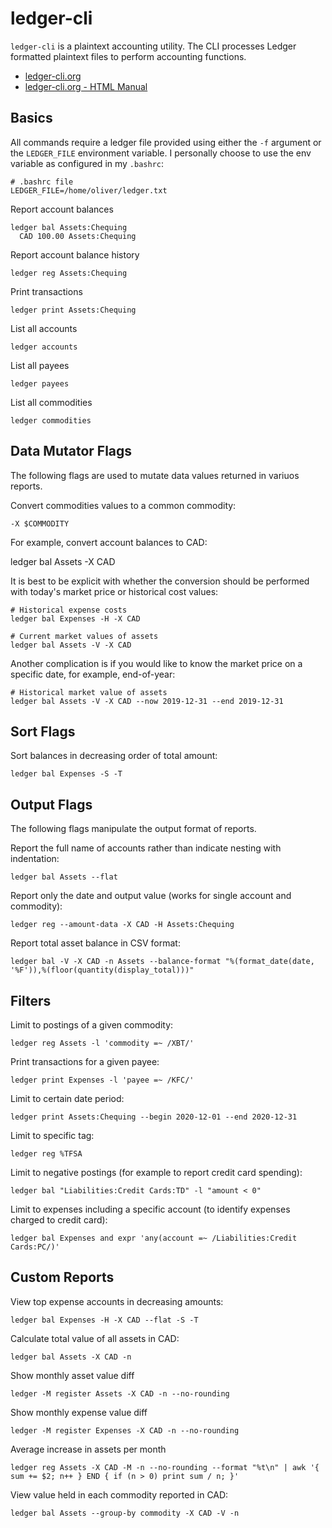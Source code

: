 # ledger-cli

`ledger-cli` is a plaintext accounting utility. The CLI processes Ledger
formatted plaintext files to perform accounting functions.

*    [ledger-cli.org](https://www.ledger-cli.org)
*    [ledger-cli.org - HTML Manual](https://www.ledger-cli.org/3.0/doc/ledger3.html)

## Basics

All commands require a ledger file provided using either the `-f` argument or the
`LEDGER_FILE` environment variable. I personally choose to use the env variable
as configured in my `.bashrc`:

    # .bashrc file
    LEDGER_FILE=/home/oliver/ledger.txt

Report account balances

    ledger bal Assets:Chequing
      CAD 100.00 Assets:Chequing

Report account balance history 

    ledger reg Assets:Chequing

Print transactions

    ledger print Assets:Chequing

List all accounts

    ledger accounts

List all payees

    ledger payees

List all commodities

    ledger commodities

## Data Mutator Flags

The following flags are used to mutate data values returned in variuos reports.

Convert commodities values to a common commodity:

    -X $COMMODITY

For example, convert account balances to CAD:

   ledger bal Assets -X CAD

It is best to be explicit with whether the conversion should be performed
with today's market price or historical cost values:

    # Historical expense costs
    ledger bal Expenses -H -X CAD

    # Current market values of assets
    ledger bal Assets -V -X CAD

Another complication is if you would like to know the market price on a
specific date, for example, end-of-year:

    # Historical market value of assets
    ledger bal Assets -V -X CAD --now 2019-12-31 --end 2019-12-31

## Sort Flags

Sort balances in decreasing order of total amount:

    ledger bal Expenses -S -T

## Output Flags

The following flags manipulate the output format of reports.

Report the full name of accounts rather than indicate nesting with indentation:

    ledger bal Assets --flat

Report only the date and output value (works for single account and commodity):

    ledger reg --amount-data -X CAD -H Assets:Chequing

Report total asset balance in CSV format:

    ledger bal -V -X CAD -n Assets --balance-format "%(format_date(date, '%F')),%(floor(quantity(display_total)))"

## Filters

Limit to postings of a given commodity:

    ledger reg Assets -l 'commodity =~ /XBT/'

Print transactions for a given payee:

    ledger print Expenses -l 'payee =~ /KFC/'

Limit to certain date period:

    ledger print Assets:Chequing --begin 2020-12-01 --end 2020-12-31

Limit to specific tag:

    ledger reg %TFSA

Limit to negative postings (for example to report credit card spending):

    ledger bal "Liabilities:Credit Cards:TD" -l "amount < 0"

Limit to expenses including a specific account (to identify expenses charged
to credit card):

    ledger bal Expenses and expr 'any(account =~ /Liabilities:Credit Cards:PC/)'

## Custom Reports

View top expense accounts in decreasing amounts:

    ledger bal Expenses -H -X CAD --flat -S -T

Calculate total value of all assets in CAD:

    ledger bal Assets -X CAD -n

Show monthly asset value diff

    ledger -M register Assets -X CAD -n --no-rounding

Show monthly expense value diff

    ledger -M register Expenses -X CAD -n --no-rounding

Average increase in assets per month

    ledger reg Assets -X CAD -M -n --no-rounding --format "%t\n" | awk '{ sum += $2; n++ } END { if (n > 0) print sum / n; }'

View value held in each commodity reported in CAD:

    ledger bal Assets --group-by commodity -X CAD -V -n

